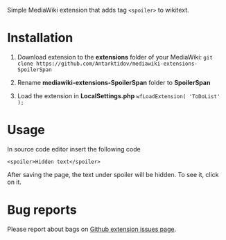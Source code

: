Simple MediaWiki extension that adds tag ```<spoiler>``` to wikitext.
# Installation
1. Download extension to the **extensions** folder of your MediaWiki: ```git clone https://github.com/Antarktidov/mediawiki-extensions-SpoilerSpan```

2. Rename **mediawiki-extensions-SpoilerSpan** folder to **SpoilerSpan**

3. Load the extension in **LocalSettings.php** ```wfLoadExtension( 'ToDoList' );```

# Usage
In source code editor insert the following code
```wikitext
<spoiler>Hidden text</spoiler>
```
After saving the page, the text under spoiler will be hidden. To see it, click on it.

# Bug reports
Please report about bags on [Github extension issues page](https://github.com/Antarktidov/mediawiki-extensions-SpoilerSpan/issues).
